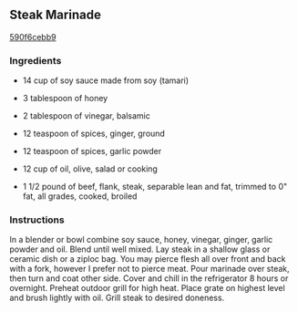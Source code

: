 ## Steak Marinade

[590f6cebb9](http://www.food.com/recipe/steak-marinade-54961)

### Ingredients

 - 14 cup of soy sauce made from soy (tamari)

 - 3 tablespoon of honey

 - 2 tablespoon of vinegar, balsamic

 - 12 teaspoon of spices, ginger, ground

 - 12 teaspoon of spices, garlic powder

 - 12 cup of oil, olive, salad or cooking

 - 1 1/2 pound of beef, flank, steak, separable lean and fat, trimmed to 0" fat, all grades, cooked, broiled

### Instructions

In a blender or bowl combine soy sauce, honey, vinegar, ginger, garlic powder and oil. Blend until well mixed. Lay steak in a shallow glass or ceramic dish or a ziploc bag. You may pierce flesh all over front and back with a fork, however I prefer not to pierce meat. Pour marinade over steak, then turn and coat other side. Cover and chill in the refrigerator 8 hours or overnight. Preheat outdoor grill for high heat. Place grate on highest level and brush lightly with oil. Grill steak to desired doneness.